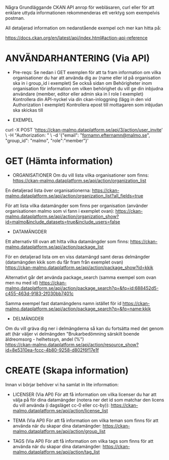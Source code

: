 Några Grundläggande CKAN API anrop för webläsaren, curl eller för att enklare uttyda informationen rekommenderas ett verktyg som exempelvis postman. 

All detaljerad information om nedanstående exempel och mer kan hitta på: 

https://docs.ckan.org/en/latest/api/index.html#action-api-reference 
 

# ANVÄNDARHANTERING (Via API) 

* Pre-reqs: 
Se nedan i GET exemplen för att ta fram information om vilka organisationer du har att använda dig av (name eller id på organisation ska in i group_id i exemplet) 
Se också sidan om Behörigheter inom organisation för information om vilken behörighet du vill ge din inbjudna användare (member, editor eller admin ska in I role I exemplet) 
Kontrollera din API-nyckel via din ckan-inloggning (lägg in den vid Authorization I exemplet) 
Kontrollera epost till mottagaren som inbjudan ska skickas till 

* EXEMPEL 

curl -X POST 'https://ckan-malmo.dataplatform.se/api/3/action/user_invite' \ 
-H "Authorization: <din-apinyckel>" \ 
-d '{"email": "<fornamn.efternamn@malmo.se>", "group_id": "malmo", "role":"member"}' 

# GET (Hämta information) 
* ORGANISATIONER 
Om du vill lista vilka organisationer som finns: 
https://ckan-malmo.dataplatform.se/api/action/organization_list 

En detaljerad lista över organisationerna: 
https://ckan-malmo.dataplatform.se/api/action/organization_list?all_fields=true 

För att lista vilka datamängder som finns per organisation (använder organisationen malmo som vi fann i exemplet ovan): 
https://ckan-malmo.dataplatform.se/api/action/organization_show?id=malmo&include_datasets=true&include_users=false 

* DATAMÄNGDER 

Ett alternativ till ovan att hitta vilka datamängder som finns: 
https://ckan-malmo.dataplatform.se/api/action/package_list 

För en detaljerad lista om en viss datamängd samt deras delmängder (datamängden kkik som du får fram från exemplet ovan)  
https://ckan-malmo.dataplatform.se/api/action/package_show?id=kkik 

Alternativt går det använda package_search (samma exempel som ovan men nu med id) 
https://ckan-malmo.dataplatform.se/api/action/package_search?q=&fq=id:688452d5-c455-463d-9183-2f030bb7401c 

Samma exempel fast datamängdens namn istället för id 
https://ckan-malmo.dataplatform.se/api/action/package_search?q=&fq=name:kkik 
 
* DELMÄNGDER 

Om du vill gräva dig ner i delmängderna så kan du fortsätta med det genom att (här väljer vi  delmängden "Brukarbedömning särskilt boende äldreomsorg -  helhetssyn, andel (%")   
https://ckan-malmo.dataplatform.se/api/action/resource_show?id=8e5310ea-fccc-4b80-9258-d802f6f17e1f 

# CREATE (Skapa information) 

Innan vi börjar behöver vi ha samlat in lite information: 
* LICENSER (Via API) 
För att få information om vilka licenser du har att välja på för dina datamängder (notera ner det id som matchar den licens du vill använda (i dagsläget cc-0 eller cc-by)): 
https://ckan-malmo.dataplatform.se/api/action/license_list 

* TEMA (Via API) 
För att få information om vilka teman som finns för att använda när du skapar dina datamängder: 
https://ckan-malmo.dataplatform.se/api/action/group_list 

* TAGS (Via API) 
För att få information om vilka tags som finns för att använda när du skapar dina datamängder: 
https://ckan-malmo.dataplatform.se/api/action/tag_list 

 
